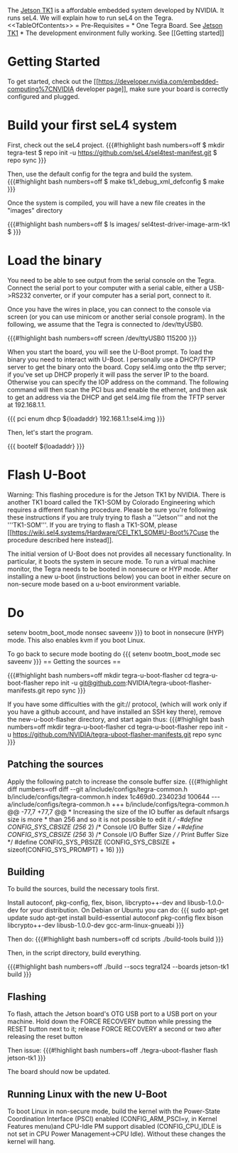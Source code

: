 The
[Jetson TK1](http://www.nvidia.com/object/jetson-tk1-embedded-dev-kit.html) is a affordable embedded system developed by NVIDIA. It runs
seL4. We will explain how to run seL4 on the Tegra.
&lt;&lt;TableOfContents&gt;&gt; = Pre-Requisites = \* One Tegra Board.
See
[Jetson TK1](http://www.nvidia.com/object/jetson-tk1-embedded-dev-kit.html) \* The development environment fully working. See \[\[Getting
started\]\]

# Getting Started
 To get started, check out the
\[\[<https://developer.nvidia.com/embedded-computing%7CNVIDIA> developer
page\]\], make sure your board is correctly configured and plugged.

# Build your first seL4 system
 First, check out the seL4 project.
{{{\#!highlight bash numbers=off \$ mkdir tegra-test \$ repo init -u
<https://github.com/seL4/sel4test-manifest.git> \$ repo sync }}}

Then, use the default config for the tegra and build the system.
{{{\#!highlight bash numbers=off \$ make tk1\_debug\_xml\_defconfig \$
make }}}

Once the system is compiled, you will have a new file creates in the
"images" directory

{{{\#!highlight bash numbers=off \$ ls images/
sel4test-driver-image-arm-tk1 \$ }}}

# Load the binary
 You need to be able to see output from the serial
console on the Tegra. Connect the serial port to your computer with a
serial cable, either a USB-&gt;RS232 converter, or if your computer has
a serial port, connect to it.

Once you have the wires in place, you can connect to the console via
screen (or you can use minicom or another serial console program). In
the following, we assume that the Tegra is connected to /dev/ttyUSB0.

{{{\#!highlight bash numbers=off screen /dev/ttyUSB0 115200 }}}

When you start the board, you will see the U-Boot prompt. To load the
binary you need to interact with U-Boot. I personally use a DHCP/TFTP
server to get the binary onto the board. Copy sel4.img onto the tftp
server; if you've set up DHCP properly it will pass the server IP to the
board. Otherwise you can specify the IOP address on the command. The
following command will then scan the PCI bus and enable the ethernet,
and then ask to get an address via the DHCP and get sel4.img file from
the TFTP server at 192.168.1.1.

{{{ pci enum dhcp \${loadaddr} 192.168.1.1:sel4.img }}}

Then, let's start the program.

{{{ bootelf \${loadaddr} }}}

# Flash U-Boot


Warning: This flashing procedure is for the Jetson TK1 by NVIDIA. There
is another TK1 board called the TK1-SOM by Colorado Engineering which
requires a different flashing procedure. Please be sure you're following
these instructions if you are truly trying to flash a '''Jetson''' and
not the '''TK1-SOM'''. If you are trying to flash a TK1-SOM, please
\[\[<https://wiki.sel4.systems/Hardware/CEI_TK1_SOM#U-Boot%7Cuse> the
procedure described here instead\]\].

The initial version of U-Boot does not provides all necessary
functionality. In particular, it boots the system in secure mode. To run
a virtual machine monitor, the Tegra needs to be booted in nonsecure or
HYP mode. After installing a new u-boot (instructions below) you can
boot in either secure on non-secure mode based on a u-boot environment
variable.

Do
==

setenv bootm\_boot\_mode nonsec saveenv }}} to boot in nonsecure (HYP)
mode. This also enables kvm if you boot Linux.

To go back to secure mode booting do {{{ setenv bootm\_boot\_mode sec
saveenv }}} == Getting the sources ==

{{{\#!highlight bash numbers=off mkdir tegra-u-boot-flasher cd
tegra-u-boot-flasher repo init -u
<git@github.com>:NVIDIA/tegra-uboot-flasher-manifests.git repo sync }}}

If you have some difficulties with the git:// protocol, (which will work
only if you have a github account, and have installed an SSH key there),
remove the new-u-boot-flasher directory, and start again thus:
{{{\#!highlight bash numbers=off mkdir tegra-u-boot-flasher cd
tegra-u-boot-flasher repo init -u
<https://github.com/NVIDIA/tegra-uboot-flasher-manifests.git> repo sync
}}}

## Patching the sources


Apply the following patch to increase the console buffer size.
{{{\#!highlight diff numbers=off diff --git
a/include/configs/tegra-common.h b/include/configs/tegra-common.h index
1c469d0..234023d 100644 --- a/include/configs/tegra-common.h +++
b/include/configs/tegra-common.h @@ -77,7 +77,7 @@ \* Increasing the
size of the IO buffer as default nfsargs size is more \* than 256 and so
it is not possible to edit it */ -\#define CONFIG\_SYS\_CBSIZE (256* 2)
/\* Console I/O Buffer Size */ +\#define CONFIG\_SYS\_CBSIZE (256* 3)
/\* Console I/O Buffer Size */ /* Print Buffer Size \*/ \#define
CONFIG\_SYS\_PBSIZE (CONFIG\_SYS\_CBSIZE +
sizeof(CONFIG\_SYS\_PROMPT) + 16) }}}

## Building
 To build the sources, build the necessary tools first.

Install autoconf, pkg-config, flex, bison, libcrypto++-dev and
libusb-1.0.0-dev for your distribution. On Debian or Ubuntu you can do:
{{{ sudo apt-get update sudo apt-get install build-essential autoconf
pkg-config flex bison libcrypto++-dev libusb-1.0.0-dev
gcc-arm-linux-gnueabi }}}

Then do: {{{\#!highlight bash numbers=off cd scripts ./build-tools build
}}}

Then, in the script directory, build everything.

{{{\#!highlight bash numbers=off ./build --socs tegra124 --boards
jetson-tk1 build }}}

## Flashing
 To flash, attach the Jetson board's OTG USB port to a USB
port on your machine. Hold down the FORCE RECOVERY button while pressing
the RESET button next to it; release FORCE RECOVERY a second or two
after releasing the reset button

Then issue: {{{\#!highlight bash numbers=off ./tegra-uboot-flasher flash
jetson-tk1 }}}

The board should now be updated.

## Running Linux with the new U-Boot
 To boot Linux in non-secure
mode, build the kernel with the Power-State Coordination Interface
(PSCI) enabled (CONFIG\_ARM\_PSCI=y, in Kernel Features menu)and
CPU-Idle PM support disabled (CONFIG\_CPU\_IDLE is not set in CPU Power
Management-&gt;CPU Idle). Without these changes the kernel will hang.
